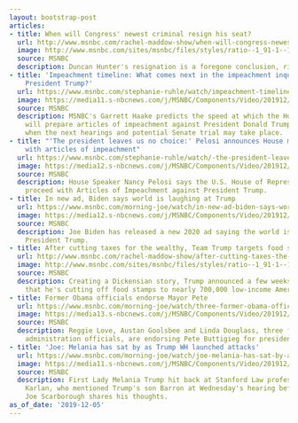 ```yaml
---
layout: bootstrap-post
articles:
- title: When will Congress' newest criminal resign his seat?
  url: http://www.msnbc.com/rachel-maddow-show/when-will-congress-newest-criminal-resign-his-seat
  image: http://www.msnbc.com/sites/msnbc/files/styles/ratio--1_91-1--1200x630/public/129163002.jpg?itok=TbkOP_Qf
  source: MSNBC
  description: Duncan Hunter's resignation is a foregone conclusion, right? Not necessarily.
- title: 'Impeachment timeline: What comes next in the impeachment inquiry against
    President Trump?'
  url: https://www.msnbc.com/stephanie-ruhle/watch/impeachment-timeline-what-comes-next-in-the-impeachment-inquiry-against-president-trump-74554437873
  image: https://media11.s-nbcnews.com/j/MSNBC/Components/Video/201912/n_ruhle_timeline_191205_1920x1080.nbcnews-fp-1200-630.jpg
  source: MSNBC
  description: MSNBC's Garrett Haake predicts the speed at which the House of Representative
    will prepare articles of impeachment against President Donald Trump, and details
    when the next hearings and potential Senate trial may take place.
- title: "'The president leaves us no choice:' Pelosi announces House moving forward
    with articles of impeachment"
  url: https://www.msnbc.com/stephanie-ruhle/watch/-the-president-leaves-us-no-choice-pelosi-announces-house-moving-forward-with-articles-of-impeachment-74555461810
  image: https://media12.s-nbcnews.com/j/MSNBC/Components/Video/201912/n_ruhle_articles_191205_1920x1080.nbcnews-fp-1200-630.jpg
  source: MSNBC
  description: House Speaker Nancy Pelosi says the U.S. House of Representatives will
    proceed with Articles of Impeachment against President Trump.
- title: In new ad, Biden says world is laughing at Trump
  url: https://www.msnbc.com/morning-joe/watch/in-new-ad-biden-says-world-is-laughing-at-trump-74555461773
  image: https://media12.s-nbcnews.com/j/MSNBC/Components/Video/201912/n_mj_biden_191205_1920x1080.nbcnews-fp-1200-630.jpg
  source: MSNBC
  description: Joe Biden has released a new 2020 ad saying the world is laughing at
    President Trump.
- title: After cutting taxes for the wealthy, Team Trump targets food stamps
  url: http://www.msnbc.com/rachel-maddow-show/after-cutting-taxes-the-wealthy-team-trump-targets-food-stamps
  image: http://www.msnbc.com/sites/msnbc/files/styles/ratio--1_91-1--1200x630/public/articles/h_14419069.jpg?itok=0VbcQCe8
  source: MSNBC
  description: Creating a Dickensian story, Trump announced a few weeks before Christmas
    that he's cutting off food stamps to nearly 700,000 low-income Americans.
- title: Former Obama officials endorse Mayor Pete
  url: https://www.msnbc.com/morning-joe/watch/three-former-obama-officials-endorse-mayor-pete-74553413842
  image: https://media13.s-nbcnews.com/j/MSNBC/Components/Video/201912/n_mj_pete_191205_1920x1080.nbcnews-fp-1200-630.jpg
  source: MSNBC
  description: Reggie Love, Austan Goolsbee and Linda Douglass, three former Obama
    administration officials, are endorsing Pete Buttigieg for president.
- title: 'Joe: Melania has sat by as Trump WH launched attacks'
  url: https://www.msnbc.com/morning-joe/watch/joe-melania-has-sat-by-as-trump-wh-launched-attacks-74552901516
  image: https://media11.s-nbcnews.com/j/MSNBC/Components/Video/201912/n_mj_firstl_191205_1920x1080.nbcnews-fp-1200-630.jpg
  source: MSNBC
  description: First Lady Melania Trump hit back at Stanford Law professor Pamela
    Karlan, who mentioned Trump's son Barron at Wednesday's hearing before apologizing.
    Joe Scarborough shares his thoughts.
as_of_date: '2019-12-05'
---
```


